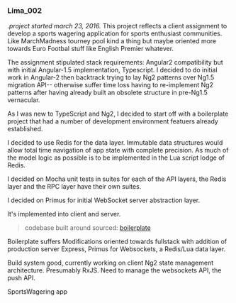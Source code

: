 















### Lima\_002
_.project started march 23, 2016._
This project reflects a client assignment to develop a sports wagering application for sports enthusiast communities.  Like MarchMadness tourney pool kind a thing but maybe oriented more towards Euro Footbal stuff like English Premier whatever.  

The assignment stipulated stack requirements: Angular2 compatibility but with initial Angular-1.5 implementation, Typescript.  I decided to do initial work in Angular-2 then backtrack trying to lay Ng2 patterns over Ng1.5 migration API-- otherwise suffer time loss having to re-implement Ng2 patterns after having already built an obsolete structure in pre-Ng1.5 vernacular.  

As I was new to TypeScript and Ng2, I decided to start off with a boilerplate project that had a number of development environment featuers already established.

I decided to use Redis for the data layer.  Immutable data structures would allow total time navigation of app state with complete precision. As much of the model logic as possible is to be implemented in the Lua script lodge of Redis.  

I decided on Mocha unit tests in suites for each of the API layers, the Redis layer and the RPC layer have their own suites.

I decided on Primus for initial WebSocket server abstraction layer.  

It's implemented into client and server.  



> codebase built around sourced:
[boilerplate](https://github.com/AngularClass/angular2-webpack-starter)

Boilerplate suffers Modifications oriented towards fullstack with addition of production server Express, Primus for Websockets, a Redis/Lua data layer.

Build system good, currently working on client Ng2 state management architecture. Presumably RxJS.  Need to manage the websockets API, the push API.  



SportsWagering app
